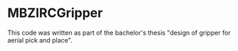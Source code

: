 # MBZIRCGripper

This code was written as part of the bachelor's thesis "design of gripper for aerial pick and place". 
